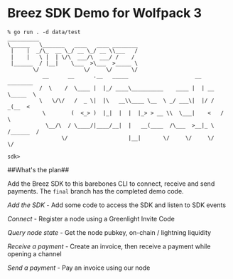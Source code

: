 # Breez SDK Demo for Wolfpack 3
```
% go run . -d data/test
__________                                                                 
\______   \_______   ____   ____ ________                                  
 |    |  _/\_  __ \_/ __ \_/ __ \\___   /                                  
 |    |   \ |  | \/\  ___/\  ___/ /    /                                   
 |______  / |__|    \___  >\___  >_____ \                                  
        \/              \/     \/      \/                                  
           __      __      .__   _____                     __     ________  
          /  \    /  \____ |  |_/ ____\__________    ____ |  | __ \_____  \ 
          \   \/\/   /  _ \|  |\   __\\____ \__  \ _/ ___\|  |/ /   _(__  < 
           \        (  <_> )  |_|  |  |  |_> > __ \\  \___|    <   /       \
            \__/\  / \____/|____/__|  |   __(____  /\___  >__|_ \ /______  /
                 \/                   |__|       \/     \/     \/        \/ 

sdk> 
```

##What's the plan##

Add the Breez SDK to this barebones CLI to connect, receive and send payments. The `final` branch has the completed demo code.

*Add the SDK* - Add some code to access the SDK and listen to SDK events 

*Connect* - Register a node using a Greenlight Invite Code

*Query node state* - Get the node pubkey, on-chain / lightning liquidity

*Receive a payment* - Create an invoice, then receive a payment while opening a channel

*Send a payment* - Pay an invoice using our node